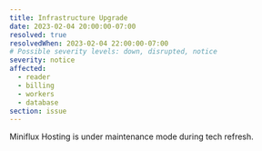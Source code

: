 ```yaml
---
title: Infrastructure Upgrade
date: 2023-02-04 20:00:00-07:00
resolved: true
resolvedWhen: 2023-02-04 22:00:00-07:00
# Possible severity levels: down, disrupted, notice
severity: notice
affected:
  - reader
  - billing
  - workers
  - database
section: issue
---
```


Miniflux Hosting is under maintenance mode during tech refresh.

